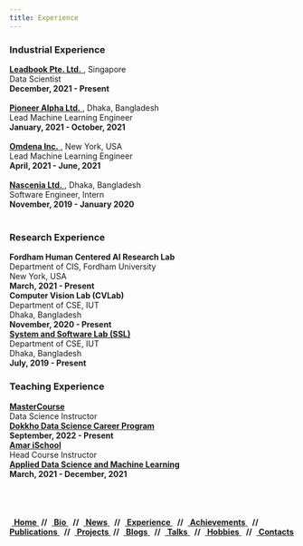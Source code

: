 ```yaml
---
title: Experience
---
```


<div class="doc-row">
  <div class="doc-column">
    <h3> Industrial Experience </h3>
    <div class ="box">
        <a href="https://www.leadbook.com/"> <b> Leadbook Pte. Ltd.</b> </a>, Singapore <br/>
        Data Scientist <br/>
        <b>December, 2021 - Present</b> <br/> <br/>
    </div>
    <div class ="box">
        <a href="https://pioneeralpha.com/"> <b> Pioneer Alpha Ltd.</b> </a>, Dhaka, Bangladesh <br/>
        Lead Machine Learning Engineer <br/>
        <b>January, 2021 - October, 2021</b> <br/> <br/>
    </div>
    <div class ="box">
        <a href="https://omdena.com/"> <b> Omdena Inc.</b> </a>, New York, USA <br/>
        Lead Machine Learning Engineer <br/>
        <b>April, 2021 - June, 2021</b> <br/> <br/>
    </div>
    <div class ="box">
        <a href="https://nascenia.com/"> <b> Nascenia Ltd.</b> </a>, Dhaka, Bangladesh <br/>
        Software Engineer, Intern <br/>
        <b>November, 2019 - January 2020</b> <br/> <br/>
    </div>
  </div>

  <div class="doc-column">
    <h3> Research Experience </h3>
    <div class ="box">
        <b>Fordham Human Centered AI Research Lab</b><br/>
        Department of CIS, Fordham University <br/>
        New York, USA <br/>
        <b>March, 2021 - Present</b> <br/>
    </div>
    <div class ="box">
        <b>Computer Vision Lab (CVLab)</b><br/>
        Department of CSE, IUT <br/>
        Dhaka, Bangladesh <br/>
        <b>November, 2020 - Present</b> <br/>
    </div>
    <div class ="box">
        <a href="https://cse.iutoic-dhaka.edu/ssl"> <b> System and Software Lab (SSL)</b> </a><br/>
        Department of CSE, IUT<br/> 
        Dhaka, Bangladesh <br/>
        <b>July, 2019 - Present</b> <br/>
    </div>
  </div>
  
  <div class="doc-column">
    <h3> Teaching Experience </h3>
    <div class ="box">
        <a href="https://mastercourse.site/"> <b>MasterCourse</b> </a><br/>
        Data Science Instructor <br/>
        <a href="https://mastercourse.site/courses/dokkho-data-science-program-batch-1/"> <b>Dokkho Data Science Career Program</b> </a><br/>
        <b>September, 2022 - Present</b> <br/>
    </div>
    <div class ="box">
        <a href="https://amarischool.com/"> <b> Amar iSchool</b> </a><br/>
        Head Course Instructor <br/>
        <a href="https://github.com/pioneerAlpha/ML_AiS_B1"> <b> Applied Data Science and Machine Learning</b> </a><br/>
        <b>March, 2021 - December, 2021</b> <br/>
    </div>
  </div>
</div>
<br/>
<br/>
<br/>
<br/>
<div class ="box">
    &nbsp;<a href="">            <b>Home</b>  </a> &nbsp;<b>//</b>
    </b>&nbsp;<a href="#bio">             <b>Bio</b>  </a> &nbsp; <b>//</b>
    &nbsp;<a href="#news">                <b>News</b> </a> &nbsp; <b>//</b>
    &nbsp;<a href="#experience">          <b>Experience</b> </a> &nbsp; <b>//</b>
    &nbsp;<a href="#achievements">        <b>Achievements</b> </a> &nbsp; <b>//</b>
    &nbsp;<a href="#publications">        <b>Publications</b> </a> &nbsp; <b>//</b>
    &nbsp;<a href="#projects">            <b>Projects</b> </a> &nbsp;<b>//</b>
    &nbsp;<a href="#blogs">               <b>Blogs</b> </a> &nbsp; <b>//</b>
    &nbsp;<a href="#talks">               <b>Talks</b>    </a> &nbsp; <b>//</b>
    &nbsp;<a href="#hobbies">             <b>Hobbies</b>    </a> &nbsp; <b>//</b>
    &nbsp;<a href="#contacts">            <b>Contacts</b> </a> &nbsp;
</div>